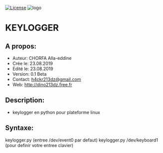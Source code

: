 [![License](https://img.shields.io/badge/license-GPLv2-green.svg)](https://github.com/dino213dz)
![logo](https://avatars2.githubusercontent.com/u/34544107 "Keylogger Logo")

# KEYLOGGER

## A propos:
- Auteur: CHORFA Alla-eddine
- Crée le: 23.08.2019
- Edité le: 23.08.2019
- Version: 0.1 Beta
- Contact: h4ckr213dz@gmail.com
- Web: http://dino213dz.free.fr

## Description:
- keylogger en python pour plateforme linux

## Syntaxe:
keylogger.py (entree /dev/event0 par defaut)
keylogger.py /dev/keyboard1 (pour definir votre entree clavier)


